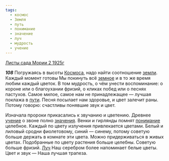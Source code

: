 ```yaml
---
tags:
  - космос
  - Земля
  - путь
  - понимание
  - значение
  - луч
  - мудрость
  - учение
---
```


[Листы сада Мории 2 1925г](https://127.0.0.1:4002/agni/1925)

___108___
Погружаясь в высоты [Космоса](../../../tags/#космос), надо найти соотношение [земли](../../../tags/#Земля). Каждый момент готовы Мы покинуть всё [земное](../../../tags/#Земля) и в то же время любим каждый цветок. В том мудрость, о чём унести воспоминание: о короне или о благоухании фризий, о кликах побед или о песнях пастухов. Самое милое, самое нам не принадлежащее — лучшая поклажа в [пути](../../../tags/#путь). Песня посылает нам здоровье, и цвет залечит раны. Потому говорю: счастливы понявшие звук и цвет.   

Изначала пророки прикасались к звучанию и цветению. Древнее [учение](../../../tags/#учение) о звоне полно [значения](../../../tags/#значение). Венки и гирлянды помнят [понимание](../../../tags/#понимание) целебное. Каждый по цвету излучения привлекается цветами. Белый и лиловый сродни фиолетовому, синий — синему, потому советую больше держать в комнате эти цвета. Можно придерживаться в живых цветах. Подобранные по цвету растения больше целебны. Советую больше фризий. [Луч](../../../tags/#луч) Наш серебром более напоминает белые цветы. Цвет и звук — Наша лучшая трапеза.   

